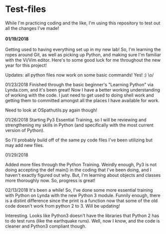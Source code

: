 # Test-files
While I'm practicing coding and the like, I'm using this repository to test out all the changes I've made!
<br> <br>
<b>01/19/2018</b>
<br> <br>
  Getting used to having everything set up in my new lab! So, I'm learning the ropes around Git, as well as picking up Python,
  and making sure I'm familiar with the Vi/Vim editor. Here's to some good luck for me throughout the new year for this project!

Updates: all python files now work on some basic commands! Yes! :) \o/

01/23/2018
Finished through the basic beginner's "Learning Python" via Lynda.com, and it's been great! Now I have a better working understanding of working with the code. I just need to get used to doing shell work and getting them to committed amongst all the places I have available for work.

Need to look at OSpathutils.py again though!

01/26/2018
Starting Py3 Essential Training, so I will be reviewing and strengthening my skills in Python (and specifically with the most current version of Python).

So I'll probably build off of the same py code files I've been utilizing but may add new files.

01/29/2018

Added more files through the Python Training. Weirdly enough, Py3 is not doing accepting the def main() in the coding that I've been doing, and I haven't exactly figured out why. But, I'm learning about objects and classes more thoroughly now. So, progress is great!

02/13/2018
It's been a while! So, I've done some more essential training with Python on Lynda with the new Python 3 module. Funnily enough, there is a distint difference since the print is a function now that some of the old code doesn't work from python 2 to 3. Will be updating!

Interesting. Looks like Python3 doesn't have the libraries that Python 2 has to do test runs (like the earthquake runs). Well, now I know, and the code is cleaner and Python3 compliant though.
